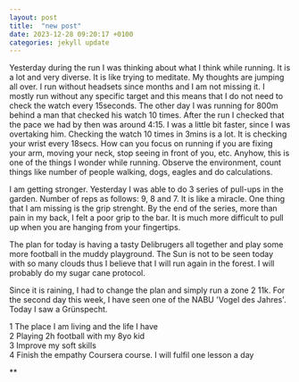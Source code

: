 ```yaml
---
layout: post
title:  "new post"
date: 2023-12-28 09:20:17 +0100
categories: jekyll update
---
```


Yesterday during the run I was thinking about what I think while running. It is a lot and very diverse. It is like trying to meditate. My thoughts are jumping all over. I run without headsets since months and I am not missing it. I mostly run without any specific target and this means that I do not need to check the watch every 15seconds. The other day I was running for 800m behind a man that checked his watch 10 times. After the run I checked that the pace we had by then was around 4:15. I was a little bit faster, since I was overtaking him. Checking the watch 10 times in 3mins is a lot. It is checking your wrist every 18secs. How can you focus on running if you are fixing your arm, moving your neck, stop seeing in front of you, etc. Anyhow, this is one of the things I wonder while running. Observe the environment, count things like number of people walking, dogs, eagles and do calculations.   

I am getting stronger. Yesterday I was able to do 3 series of pull-ups in the garden. Number of reps as follows: 9, 8 and 7. It is like a miracle. One thing that I am missing is the grip strenght. By the end of the series, more than pain in my back, I felt a poor grip to the bar. It is much more difficult to pull up when you are hanging from your fingertips.  

The plan for today is having a tasty Delibrugers all together and play some more football in the muddy playground. The Sun is not to be seen today with so many clouds thus I believe that I will run again in the forest. I will probably do my sugar cane protocol.  

Since it is raining, I had to change the plan and simply run a zone 2 11k. For the second day this week, I have seen one of the NABU 'Vogel des Jahres'. Today I saw a Grünspecht.

1 The place I am living and the life I have  
2 Playing 2h football with my 8yo kid  
3 Improve my soft skills  
4 Finish the empathy Coursera course. I will fulfil one lesson a day  



![]()**&nbsp;



[jekyll-docs]: https://jekyllrb.com/docs/home
[jekyll-gh]:   https://github.com/jekyll/jekyll
[jekyll-talk]: https://talk.jekyllrb.com/
